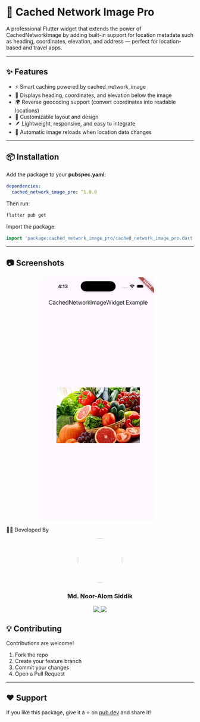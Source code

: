 # 📸 Cached Network Image Pro

A professional Flutter widget that extends the power of CachedNetworkImage by adding built-in support for location metadata such as heading, coordinates, elevation, and address — perfect for location-based and travel apps.

---

## ✨ Features

* ⚡ Smart caching powered by cached_network_image
* 🧭 Displays heading, coordinates, and elevation below the image
* 🌍 Reverse geocoding support (convert coordinates into readable locations)
* 🎨 Customizable layout and design
* 🪶 Lightweight, responsive, and easy to integrate
* 🔁 Automatic image reloads when location data changes

---

## 📦 Installation

Add the package to your **pubspec.yaml**:

```yaml
dependencies:
  cached_network_image_pro: ^1.0.0
```

Then run:

```bash
flutter pub get
```

Import the package:

```dart
import 'package:cached_network_image_pro/cached_network_image_pro.dart';
```

---

## 📷 Screenshots
<p align="center">
  <img src="https://raw.githubusercontent.com/nooralom1/cached_network_image_pro/refs/heads/main/assets/Simulator%20Screenshot%20-%20iPhone%2017%20Pro%20.png" width="300" style="margin-right: 10px;" />
</p>



👨‍💻 Developed By
<p align="center"> <img src="https://lh3.googleusercontent.com/a/ACg8ocJ9044cDTIdpJn9ElpdYPeE_PeD7sDjC1WPvp77cGJmTzZXm0a6=s288-c-no" width="120" height="120" style="border-radius:50%" /> </p> <h3 align="center">Md. Noor-Alom Siddik</h3> <p align="center"> <a href="https://github.com/nooralom1"> <img src="https://img.shields.io/badge/GitHub-mdabdullahalsiddik-black?logo=github" /> </a> <a href="mailto:mailto:noor418534@gmail.com"> <img src="https://img.shields.io/badge/Email-mdabdullahalsiddik.dev%40gmail.com-red?logo=gmail" /> </a> </p>


## 💡 Contributing

Contributions are welcome!

1. Fork the repo
2. Create your feature branch
3. Commit your changes
4. Open a Pull Request

---

## ❤️ Support

If you like this package, give it a ⭐ on [pub.dev](https://pub.dev/packages/cached_network_image_pro) and share it!